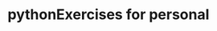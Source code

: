 # pythonExercises for personal

    




   
       
  
    

    






   






































